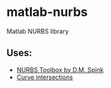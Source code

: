 # matlab-nurbs
Matlab NURBS library


## Uses:
 - [NURBS Toolbox by D.M. Spink](https://www.mathworks.com/matlabcentral/fileexchange/26390-nurbs-toolbox-by-d-m-spink)
 - [Curve intersections](https://www.mathworks.com/matlabcentral/fileexchange/22441-curve-intersections)
